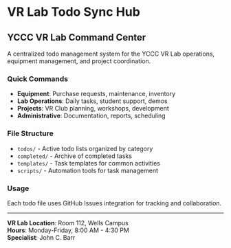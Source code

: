 # VR Lab Todo Sync Hub

## YCCC VR Lab Command Center

A centralized todo management system for the YCCC VR Lab operations, equipment management, and project coordination.

### Quick Commands

- **Equipment**: Purchase requests, maintenance, inventory
- **Lab Operations**: Daily tasks, student support, demos
- **Projects**: VR Club planning, workshops, development
- **Administrative**: Documentation, reports, scheduling

### File Structure

- `todos/` - Active todo lists organized by category
- `completed/` - Archive of completed tasks
- `templates/` - Task templates for common activities
- `scripts/` - Automation tools for task management

### Usage

Each todo file uses GitHub Issues integration for tracking and collaboration.

---

**VR Lab Location**: Room 112, Wells Campus  
**Hours**: Monday-Friday, 8:00 AM - 4:30 PM  
**Specialist**: John C. Barr